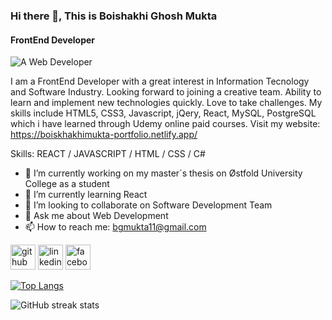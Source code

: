 ### Hi there 👋, This is Boishakhi Ghosh Mukta
#### FrontEnd Developer
![A Web Developer](https://media.licdn.com/dms/image/D5616AQEkGgCWXRVW2Q/profile-displaybackgroundimage-shrink_200_800/0/1674485874284?e=1715817600&v=beta&t=oJbvGK77yL5kg7B68ZrlLY0pVniXt9RYXWZIZI9i2m0)

I am a FrontEnd Developer with a great interest in Information Tecnology and Software Industry. Looking forward to joining a creative team. Ability to learn and implement new technologies quickly. Love to take challenges. My skills include HTML5, CSS3, Javascript, jQery, React, MySQL, PostgreSQL which i have learned through Udemy online paid courses.
Visit my website: https://boiskhakhimukta-portfolio.netlify.app/

Skills: REACT / JAVASCRIPT / HTML / CSS / C#

- 🔭 I’m currently working on my master`s thesis on Østfold University College as a student 
- 🌱 I’m currently learning React 
- 👯 I’m looking to collaborate on Software Development Team 
- 💬 Ask me about Web Development 
- 📫 How to reach me: bgmukta11@gmail.com 


[<img src='https://cdn.jsdelivr.net/npm/simple-icons@3.0.1/icons/github.svg' alt='github' height='40'>](https://github.com/Boishakhi11)  [<img src='https://cdn.jsdelivr.net/npm/simple-icons@3.0.1/icons/linkedin.svg' alt='linkedin' height='40'>](https://www.linkedin.com/in/boishakhimukta/)  [<img src='https://cdn.jsdelivr.net/npm/simple-icons@3.0.1/icons/facebook.svg' alt='facebook' height='40'>](https://www.facebook.com/mukta.ghosh.9212)  

[![Top Langs](https://github-readme-stats.vercel.app/api/top-langs/?username=Boishakhi11)](https://github.com/anuraghazra/github-readme-stats)



![GitHub streak stats](https://streak-stats.demolab.com/?user=Boishakhi11)  

